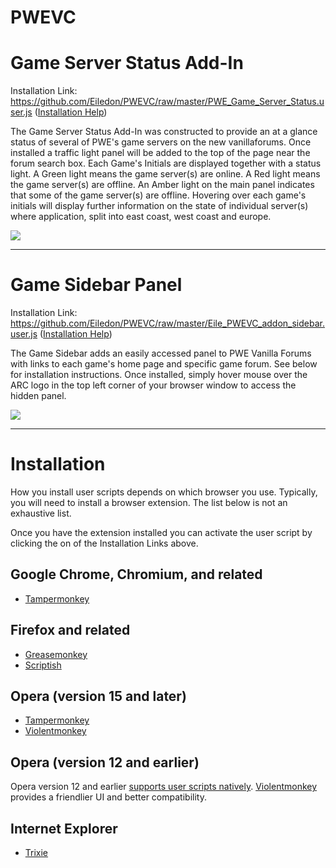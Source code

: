 # PWEVC
<h1>Game Server Status Add-In</h1>

Installation Link: https://github.com/Eiledon/PWEVC/raw/master/PWE_Game_Server_Status.user.js
(<a href='#installation'>Installation Help</a>)

The Game Server Status Add-In was constructed to provide an at a glance status of several of PWE's game servers on the new vanillaforums. Once installed a traffic light panel will be added to the top of the page near the forum search box. Each Game's Initials are displayed together with a status light. A Green light means the game server(s) are online. A Red light means the game server(s) are offline. An Amber light on the main panel indicates that some of the game server(s) are offline. Hovering over each game's initials will display further information on the state of individual server(s) where application, split into east coast, west coast and europe.

<img src="https://rawgit.com/Eiledon/PWEVC/master/pwe_game_server_status.jpg">

<hr>
<h1>Game Sidebar Panel</h1>

Installation Link: https://github.com/Eiledon/PWEVC/raw/master/Eile_PWEVC_addon_sidebar.user.js
(<a href='#installation'>Installation Help</a>)

The Game Sidebar adds an easily accessed panel to PWE Vanilla Forums with links to each game's home page and specific game forum. See below for installation instructions. Once installed, simply hover mouse over the ARC logo in the top left corner of your browser window to access the hidden panel.

<img src="https://rawgit.com/Eiledon/PWEVC/master/pwevc_gamepanel.jpg">


<hr>
<h1>Installation</h1>

How you install user scripts depends on which browser you use. Typically, you will need to install a browser extension. The list below is not an exhaustive list.

Once you have the extension installed you can activate the user script by clicking the on of the Installation Links above.

<h2><a id="user-content-google-chrome-chromium-and-related" class="anchor" href="#google-chrome-chromium-and-related" aria-hidden="true"><span class="octicon octicon-link"></span></a>Google Chrome, Chromium, and related</h2>
<ul>
    <li><a href="https://chrome.google.com/webstore/detail/tampermonkey/dhdgffkkebhmkfjojejmpbldmpobfkfo">Tampermonkey</a></li>
</ul>

<h2><a id="user-content-firefox-and-related" class="anchor" href="#firefox-and-related" aria-hidden="true"><span class="octicon octicon-link"></span></a>Firefox and related</h2>
<ul>
    <li><a href="https://addons.mozilla.org/firefox/addon/greasemonkey/">Greasemonkey</a></li>
    <li><a href="https://addons.mozilla.org/firefox/addon/scriptish/">Scriptish</a></li>
</ul>

<h2><a id="user-content-opera-version-15-and-later" class="anchor" href="#opera-version-15-and-later" aria-hidden="true"><span class="octicon octicon-link"></span></a>Opera (version 15 and later)</h2>
<ul>
    <li><a href="https://addons.opera.com/extensions/details/tampermonkey-beta/">Tampermonkey</a></li>
    <li><a href="https://addons.opera.com/extensions/details/violent-monkey/">Violentmonkey</a></li>
</ul>

<h2><a id="user-content-opera-version-12-and-earlier" class="anchor" href="#opera-version-12-and-earlier" aria-hidden="true"><span class="octicon octicon-link"></span></a>Opera (version 12 and earlier)</h2>
<p>Opera version 12 and earlier <a href="http://www.opera.com/docs/userjs/using/#writingscripts">supports user scripts natively</a>. <a href="https://addons.opera.com/extensions/details/violent-monkey/">Violentmonkey</a> provides a friendlier UI and better compatibility.</p>

<h2><a id="user-content-internet-explorer" class="anchor" href="#internet-explorer" aria-hidden="true"><span class="octicon octicon-link"></span></a>Internet Explorer</h2>

<ul>
    <li><a href="http://sourceforge.net/projects/trixiewpf45/">Trixie</a></li>
</ul>
